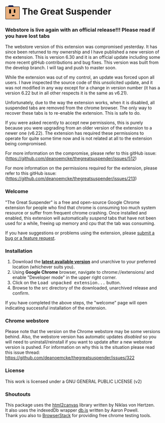 # <img src="/src/img/icon48.png" align="absmiddle"> The Great Suspender

### Webstore is live again with an official release!!! Please read if you have lost tabs ###

The webstore version of this extension was compromised yesterday. It has since been returned to my ownership and I have published a new version of the extension. This is version 6.30 and it is an official update including some more recent gitHub contributions and bug fixes. This version was built from the develop branch. I will tag and push to master soon.

While the extension was out of my control, an update was forced upon all users. I have inspected the source code of this unsolicited update, and it was not modified in any way except for a change in version number (it has a version 6.22 but in all other respects it is the same as v6.21).

Unfortunately, due to the way the extension works, when it is disabled, all suspended tabs are removed from the chrome browser. The only way to recover these tabs is to re-enable the extension. This is safe to do.

If you were asked recently to accept new permissions, this is purely because you were upgrading from an older version of the extension to a newer one (v6.22). The extension has required these permissions to operate for quite some time now and is not related at all to the extension being compromised.

For more information on the compromise, please refer to this gitHub issue: (https://github.com/deanoemcke/thegreatsuspender/issues/512)

For more information on the permissions required for the extension, please refer to this gitHub issue: (https://github.com/deanoemcke/thegreatsuspender/issues/213)

### Welcome

"The Great Suspender" is a free and open-source Google Chrome extension for people who find that chrome is consuming too much system resource or suffer from frequent chrome crashing. Once installed and enabled, this extension will automatically *suspend* tabs that have not been used for a while, freeing up memory and cpu that the tab was consuming.

If you have suggestions or problems using the extension, please [submit a bug or a feature request](https://github.com/deanoemcke/thegreatsuspender/issues/).

### Installation

1. Download the **[latest available version](https://github.com/deanoemcke/thegreatsuspender/releases/tag/v6.21)** and unarchive to your preferred location (whichever suits you).
2. Using **Google Chrome** browser, navigate to chrome://extensions/ and enable "Developer mode" in the upper right corner.
3. Click on the <kbd>Load unpacked extension...</kbd> button.
4. Browse to the src directory of the downloaded, unarchived release and confirm.

If you have completed the above steps, the "welcome" page will open indicating successful installation of the extension.

### Chrome webstore

Please note that the version on the Chrome webstore may be some versions behind. Also, the webstore version has automatic updates *disabled* so you will need to uninstall/reinstall if you want to update after a new webstore version is pushed. For information on why this is the situation please read this issue thread: https://github.com/deanoemcke/thegreatsuspender/issues/322

### License

This work is licensed under a GNU GENERAL PUBLIC LICENSE (v2)

### Shoutouts

This package uses the [html2canvas](https://github.com/niklasvh/html2canvas) library written by Niklas von Hertzen.  
It also uses the indexedDb wrapper [db.js](https://github.com/aaronpowell/db.js) written by Aaron Powell.  
Thank you also to [BrowserStack](https://www.browserstack.com) for providing free chrome testing tools.  
